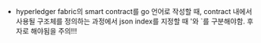 * hyperledger fabric의 smart contract를 go 언어로 작성할 때, contract  내에서 사용될 구조체를 정의하는 과정에서 json index를 지정할 때 '와 `를 구분해야함. 후자로 해야됨을 주의!!!
